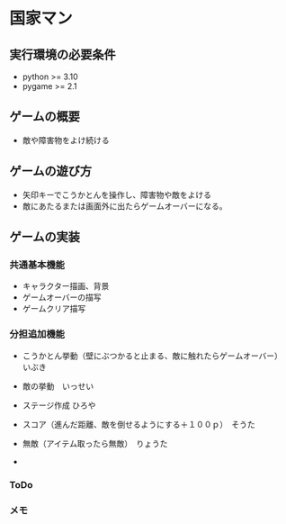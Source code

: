 # 国家マン

## 実行環境の必要条件
* python >= 3.10
* pygame >= 2.1

## ゲームの概要
* 敵や障害物をよけ続ける

## ゲームの遊び方
* 矢印キーでこうかとんを操作し、障害物や敵をよける
* 敵にあたるまたは画面外に出たらゲームオーバーになる。

## ゲームの実装
### 共通基本機能
* キャラクター描画、背景
* ゲームオーバーの描写
* ゲームクリア描写

### 分担追加機能
* こうかとん挙動（壁にぶつかると止まる、敵に触れたらゲームオーバー）　いぶき
* 敵の挙動　いっせい
* ステージ作成 ひろや
* スコア（進んだ距離、敵を倒せるようにする＋１００ｐ）　そうた
* 無敵（アイテム取ったら無敵）　りょうた

* 
### ToDo


### メモ

